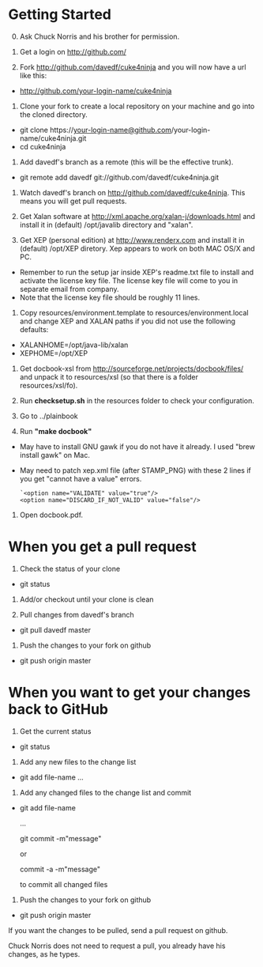 Getting Started
===============

 0. Ask Chuck Norris and his brother for permission.

 1. Get a login on http://github.com/

 1. Fork http://github.com/davedf/cuke4ninja and you will now have a url like this:
  * http://github.com/your-login-name/cuke4ninja

 1. Clone your fork to create a local repository on your machine and go into the cloned directory.
  * git clone https://your-login-name@github.com/your-login-name/cuke4ninja.git
  * cd cuke4ninja

 1. Add davedf's branch as a remote (this will be the effective trunk).
  * git remote add davedf git://github.com/davedf/cuke4ninja.git

 1. Watch davedf's branch on http://github.com/davedf/cuke4ninja.
    This means you will get pull requests.

 1. Get Xalan software at http://xml.apache.org/xalan-j/downloads.html and install it in (default) /opt/javalib directory and "xalan".

 1. Get XEP (personal edition) at http://www.renderx.com and install it in (default) /opt/XEP diretory. Xep appears to work on both MAC OS/X and PC.
  * Remember to run the setup jar inside XEP's readme.txt file to install and activate the license key file. The license key file will come to you in separate email from company.
  * Note that the license key file should be roughly 11 lines.

 1. Copy resources/environment.template to resources/environment.local and change XEP and XALAN paths if you did not use the following defaults:
  * XALANHOME=/opt/java-lib/xalan
  * XEPHOME=/opt/XEP

 1. Get docbook-xsl from http://sourceforge.net/projects/docbook/files/ and unpack it to resources/xsl (so that there is a folder resources/xsl/fo).

 1. Run **checksetup.sh** in the resources folder to check your configuration.

 1. Go to ../plainbook

 1. Run **"make docbook"**
  * May have to install GNU gawk if you do not have it already. I used "brew install gawk" on Mac.
  * May need to patch xep.xml file (after STAMP_PNG) with these 2 lines if you get "cannot have a value" errors.

        `<option name="VALIDATE" value="true"/>
        <option name="DISCARD_IF_NOT_VALID" value="false"/>


 1. Open docbook.pdf.

When you get a pull request
===========================

 1. Check the status of your clone
  * git status

 1. Add/or checkout until your clone is clean

 1. Pull changes from davedf's branch
  * git pull davedf master

 1. Push the changes to your fork on github
  * git push origin master


When you want to get your changes back to GitHub
================================================

 1. Get the current status
  * git status

 1. Add any new files to the change list
  * git add file-name ...

 1. Add any changed files to the change list and commit
  * git add file-name

    ...

    git commit -m"message"

    or

    commit -a -m"message"

    to commit all changed files

 1. Push the changes to your fork on github
  * git push origin master

If you want the changes to be pulled, send a pull request on github.

Chuck Norris does not need to request a pull, you already have his changes, as he types.
